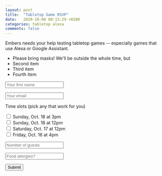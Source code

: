 ```yaml
---
layout: post
title:  "Tabletop Game RSVP"
date:   2020-10-08 00:15:29 +0200
categories: tabletop alexa
comments: false
---
```


Embers needs your help testing tabletop games -- especially games that use Alexa or Google Assistant.


* Please bring masks! We'll be outside the whole time, but 
* Second item
* Third item
* Fourth item

<form action="https://formspree.io/f/xwkwvrnr" method="POST">
  <input type="hidden" name="_subject" value="New submission!" />
  <input type="text" name="name" placeholder="Your first name" required/>
  <p></p>
  <input type="email" name="_replyto" placeholder="Your email" required/>
  <p>Time slots (pick any that work for you)</p>
  <input type="checkbox" id="daterange1" name="daterange1" value="1">
  <label for="daterange1">Sunday, Oct. 18 at 3pm</label><br>
  <input type="checkbox" id="daterange2" name="daterange2" value="2">
  <label for="daterange2">Sunday, Oct. 18 at 12pm</label><br>
  <input type="checkbox" id="daterange3" name="daterange3" value="3">
  <label for="daterange3">Saturday, Oct. 17 at 12pm</label><br>
  <input type="checkbox" id="daterange4" name="daterange4" value="4">
  <label for="daterange4">Friday, Oct. 16 at 4pm</label>
  <p></p>
  <input type="number" name="guests" placeholder="Number of guests" required/>
  <p></p>
  <input type="text" name="name" placeholder="Food allergies?" />
  <p></p>
  <button type="submit">Submit</button>
</form>